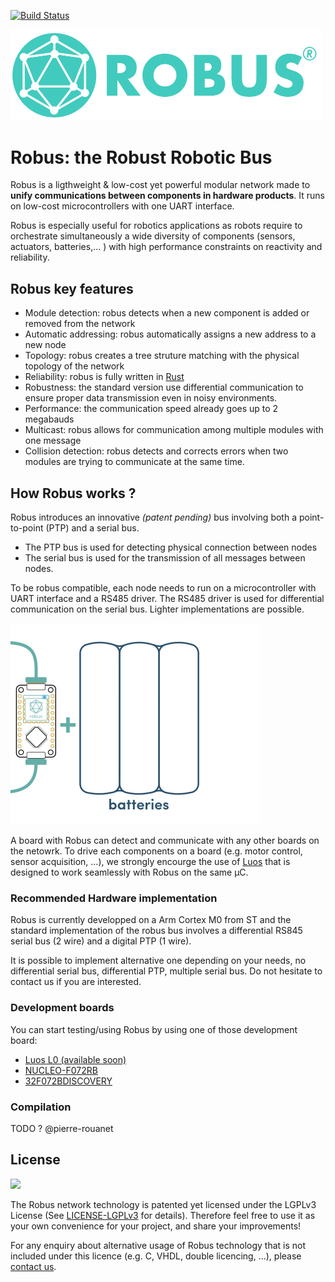 [![Build Status](https://travis-ci.com/pollen/robus.svg?token=RxFY2cvxnBdyPk3Jevf4&branch=master)](https://travis-ci.com/pollen/robus)

<img src="doc/img/logo-robus-horizontal.jpg" width="500">

# Robus: the Robust Robotic Bus

Robus is a ligthweight & low-cost yet powerful modular network made to **unify communications between components in hardware products**. It runs on low-cost microcontrollers with one UART interface.

Robus is especially useful for robotics applications as robots require to orchestrate simultaneously a wide diversity of components (sensors, actuators, batteries,... ) with high performance constraints on reactivity and reliability.

## Robus key features


- Module detection: robus detects when a new component is added or removed from the network 
- Automatic addressing: robus automatically assigns a new address to a new node
- Topology: robus creates a tree struture matching with the physical topology of the network
- Reliability: robus is fully written in [Rust](https://www.rust-lang.org/fr-FR/) 
- Robustness: the standard version use differential communication to ensure proper data transmission even in noisy environments.
- Performance: the communication speed already goes up to 2 megabauds
- Multicast: robus allows for communication among multiple modules with one message
- Collision detection: robus detects and corrects errors when two modules are trying to communicate at the same time.


## How Robus works ?

Robus introduces an innovative *(patent pending)* bus involving both a point-to-point (PTP) and a serial bus. 
- The PTP bus is used for detecting physical connection between nodes
- The serial bus is used for the transmission of all messages between nodes. 

To be robus compatible, each node needs to run on a microcontroller with UART interface and a RS485 driver. The RS485 driver is used for differential communication on the serial bus. Lighter implementations are possible.

<img src="doc/img/hardware-diversity.gif" width="400">

A board with Robus can detect and communicate with any other boards on the netowrk. To drive each components on a board (e.g. motor control, sensor acquisition, ...), we strongly encourge the use of [Luos](https://github.com/pollen-robotics/luos) that is designed to work seamlessly with Robus on the same µC. 


### Recommended Hardware implementation

Robus is currently developped on a Arm Cortex M0 from ST and the standard implementation of the robus bus involves a differential RS845 serial bus (2 wire) and a digital PTP (1 wire).

It is possible to implement alternative one depending on your needs, no differential serial bus, differential PTP, multiple serial bus. Do not hesitate to contact us if you are interested.

### Development boards

You can start testing/using Robus by using one of those development board:

- [Luos L0 (available soon)](https://www.luos.io/)
- [NUCLEO-F072RB](http://www.st.com/en/evaluation-tools/nucleo-f072rb.html)
- [32F072BDISCOVERY](http://www.st.com/en/evaluation-tools/32f072bdiscovery.html)


### Compilation

TODO ? @pierre-rouanet


## License

<img src="https://upload.wikimedia.org/wikipedia/commons/thumb/3/3b/LGPLv3_Logo.svg/1200px-LGPLv3_Logo.svg.png" height="60px">

The Robus network technology is patented yet licensed under the LGPLv3 License (See [LICENSE-LGPLv3](LICENSE) for details). Therefore feel free to use it as your own convenience for your project, and share your improvements!

For any enquiry about alternative usage of Robus technology that is not included under this licence (e.g. C, VHDL, double licencing, ...), please [contact us](mailto:contact@pollen-robotics.com).



